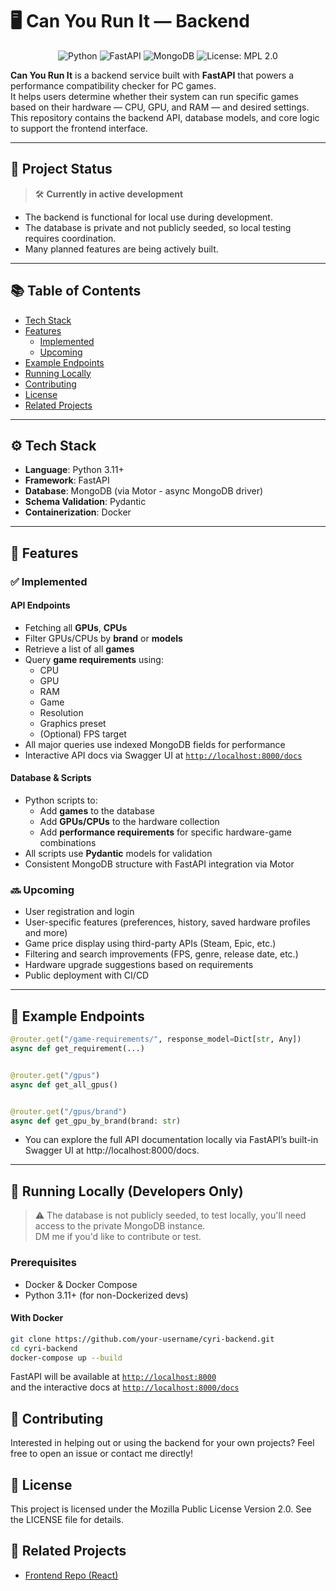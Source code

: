 # 🖥️ Can You Run It — Backend

<p align="center">
  <img src="https://img.shields.io/badge/Python-3.11-blue" alt="Python">
  <img src="https://img.shields.io/badge/FastAPI-%2300C7B7?logo=fastapi&logoColor=white" alt="FastAPI">
  <img src="https://img.shields.io/badge/MongoDB-%2347A248?logo=mongodb&logoColor=white" alt="MongoDB">
  <img src="https://img.shields.io/badge/License-MPL_2.0-brightgreen.svg" alt="License: MPL 2.0">
</p>

**Can You Run It** is a backend service built with **FastAPI** that powers a performance compatibility checker for PC
games. <br />It helps users determine whether their system can run specific games based on their hardware — CPU, GPU, and
RAM — and desired settings. <br />This repository contains the backend API, database models, and core logic to support the
frontend interface.

---

## 🚧 Project Status

> 🛠️ **Currently in active development**

- The backend is functional for local use during development.
- The database is private and not publicly seeded, so local testing requires coordination.
- Many planned features are being actively built.

---

## 📚 Table of Contents

- [Tech Stack](#-tech-stack)
- [Features](#-features)
    - [Implemented](#-implemented)
    - [Upcoming](#-upcoming)
- [Example Endpoints](#-example-endpoints)
- [Running Locally](#-running-locally-developers-only)
- [Contributing](#-contributing)
- [License](#-license)
- [Related Projects](#-related-projects)

---

## ⚙️ Tech Stack

- **Language**: Python 3.11+
- **Framework**: FastAPI
- **Database**: MongoDB (via Motor - async MongoDB driver)
- **Schema Validation**: Pydantic
- **Containerization**: Docker

---

## 🌟 Features

### ✅ Implemented

#### API Endpoints

- Fetching all **GPUs**, **CPUs**
- Filter GPUs/CPUs by **brand** or **models**
- Retrieve a list of all **games**
- Query **game requirements** using:
    - CPU
    - GPU
    - RAM
    - Game
    - Resolution
    - Graphics preset
    - (Optional) FPS target
- All major queries use indexed MongoDB fields for performance
- Interactive API docs via Swagger UI at [`http://localhost:8000/docs`](http://localhost:8000/docs)

#### Database & Scripts

- Python scripts to:
    - Add **games** to the database
    - Add **GPUs/CPUs** to the hardware collection
    - Add **performance requirements** for specific hardware-game combinations
- All scripts use **Pydantic** models for validation
- Consistent MongoDB structure with FastAPI integration via Motor

### 🔜 Upcoming

- User registration and login
- User-specific features (preferences, history, saved hardware profiles and more)
- Game price display using third-party APIs (Steam, Epic, etc.)
- Filtering and search improvements (FPS, genre, release date, etc.)
- Hardware upgrade suggestions based on requirements
- Public deployment with CI/CD

---

## 📁 Example Endpoints

```python
@router.get("/game-requirements/", response_model=Dict[str, Any])
async def get_requirement(...)


@router.get("/gpus")
async def get_all_gpus()


@router.get("/gpus/brand")
async def get_gpu_by_brand(brand: str)
```

* You can explore the full API documentation locally via FastAPI’s built-in Swagger UI at http://localhost:8000/docs.

---

## 🐳 Running Locally (Developers Only)

> ⚠️ The database is not publicly seeded, to test locally, you'll need access to the private MongoDB instance.<br />
> DM me if you'd like to contribute or test.

### Prerequisites

- Docker & Docker Compose
- Python 3.11+ (for non-Dockerized devs)

#### With Docker

```bash
git clone https://github.com/your-username/cyri-backend.git
cd cyri-backend
docker-compose up --build
```

FastAPI will be available at [`http://localhost:8000`](http://localhost:8000)<br />
and the interactive docs at [`http://localhost:8000/docs`](http://localhost:8000/docs)

## 🤝 Contributing

Interested in helping out or using the backend for your own projects? Feel free to open an issue or contact me directly!

## 📄 License

This project is licensed under the Mozilla Public License Version 2.0. See the LICENSE file for details.

## 🔗 Related Projects

- [Frontend Repo (React)](https://github.com/YuvalAnteby/can-you-run-it-frontend)